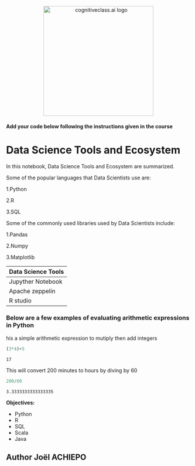 <center>
    <img src="https://cf-courses-data.s3.us.cloud-object-storage.appdomain.cloud/IBMDeveloperSkillsNetwork-DS0105EN-SkillsNetwork/labs/Module2/images/SN_web_lightmode.png" width="300" alt="cognitiveclass.ai logo">
</center>


#### Add your code below following the instructions given in the course


# Data Science Tools and Ecosystem

In this notebook, Data Science Tools and Ecosystem are summarized.

Some of the popular languages that Data Scientists use are:

1.Python

2.R

3.SQL

Some of the commonly used libraries used by Data Scientists include:

1.Pandas

2.Numpy

3.Matplotlib

|Data Science Tools|
|------------------|
|Jupyther Notebook|
|Apache zeppelin|
|R studio|

### Below are a few examples of evaluating arithmetic expressions in Python

his a simple arithmetic expression to mutiply then add integers


```python
(3*4)+5
```




    17



This will convert 200 minutes to hours by diving by 60


```python
200/60
```




    3.3333333333333335



**Objectives:**

- Python
- R
- SQL
- Scala
- Java

## Author Joël ACHIEPO
